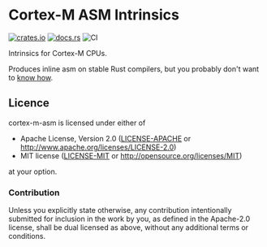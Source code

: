 # Cortex-M ASM Intrinsics

[![crates.io](https://img.shields.io/crates/v/cortex-m-asm.svg)](https://crates.io/crates/cortex-m-asm)
[![docs.rs](https://docs.rs/cortex-m-asm/badge.svg)](https://docs.rs/cortex-m-asm)
![CI](https://github.com/adamgreig/cortex-m-asm/workflows/CI/badge.svg)

Intrinsics for Cortex-M CPUs.

Produces inline asm on stable Rust compilers, but you probably don't want to
[know how](https://crates.io/crates/nightly-crimes).

## Licence

cortex-m-asm is licensed under either of

* Apache License, Version 2.0 ([LICENSE-APACHE](LICENSE-APACHE) or
  http://www.apache.org/licenses/LICENSE-2.0)
* MIT license ([LICENSE-MIT](LICENSE-MIT) or http://opensource.org/licenses/MIT)

at your option.

### Contribution

Unless you explicitly state otherwise, any contribution intentionally submitted
for inclusion in the work by you, as defined in the Apache-2.0 license, shall
be dual licensed as above, without any additional terms or conditions.
